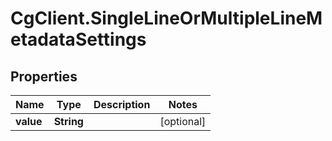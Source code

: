 # CgClient.SingleLineOrMultipleLineMetadataSettings

## Properties

Name | Type | Description | Notes
------------ | ------------- | ------------- | -------------
**value** | **String** |  | [optional] 


